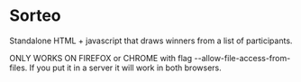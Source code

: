 Sorteo
======

Standalone HTML + javascript that draws winners from a list of
participants.

ONLY WORKS ON FIREFOX or CHROME with flag --allow-file-access-from-files. If you put it in a server it will work in both browsers. 
